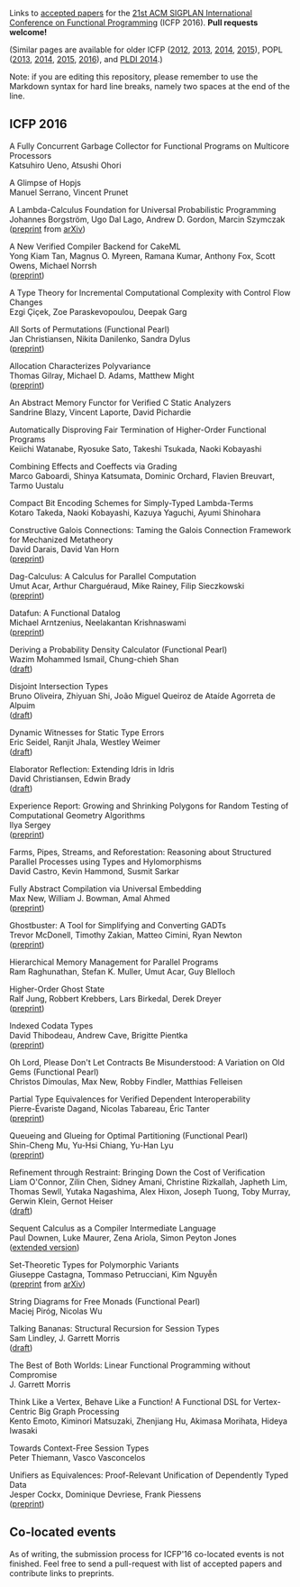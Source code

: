 Links to [accepted papers][icfp2016-accepted] for the [21st ACM SIGPLAN International Conference on Functional Programming][icfp2016-website] (ICFP 2016).  **Pull requests welcome!**

[icfp2016-website]: http://conf.researchr.org/home/icfp-2016
[icfp2016-accepted]: http://conf.researchr.org/track/icfp-2016/icfp-2016-papers#event-overview

(Similar pages are available for older ICFP
([2012][icfp12], [2013][icfp13], [2014][icfp14], [2015][icfp15]),
POPL
([2013][popl2013], [2014][popl2014], [2015][popl2015], [2016][popl2016]),
and [PLDI 2014][pldi2014-accepted].)

[popl2013]: https://github.com/23Skidoo/popl13-papers-links
[popl2014]: https://github.com/gasche/popl2014-papers
[popl2015]: https://github.com/yallop/popl2015-papers
[popl2016]: https://github.com/gasche/popl2016-papers
[icfp12]: https://github.com/technogeeky/icfp12-paper-links
[icfp13]: https://github.com/gasche/icfp2013-papers
[icfp14]: https://github.com/yallop/icfp2014-papers
[icfp15]: https://github.com/mpickering/icfp2015-papers
[haskell2014-accepted]: https://github.com/yallop/haskell2014-papers
[pldi2014-accepted]: https://github.com/yallop/pldi2014-papers

Note: if you are editing this repository, please remember to use the
Markdown syntax for hard line breaks, namely two spaces at the end of
the line.

## ICFP 2016

A Fully Concurrent Garbage Collector for Functional Programs on Multicore Processors  
Katsuhiro Ueno, Atsushi Ohori  

A Glimpse of Hopjs  
Manuel Serrano, Vincent Prunet  

A Lambda-Calculus Foundation for Universal Probabilistic Programming  
Johannes Borgström, Ugo Dal Lago, Andrew D. Gordon, Marcin Szymczak  
([preprint](http://arxiv.org/pdf/1512.08990) from [arXiv](http://arxiv.org/abs/1512.08990))  

A New Verified Compiler Backend for CakeML  
Yong Kiam Tan, Magnus O. Myreen, Ramana Kumar, Anthony Fox, Scott Owens, Michael Norrsh  
([preprint](https://kar.kent.ac.uk/55687/1/icfp16.pdf))

A Type Theory for Incremental Computational Complexity with Control Flow Changes  
Ezgi Çiçek, Zoe Paraskevopoulou, Deepak Garg  

All Sorts of Permutations (Functional Pearl)  
Jan Christiansen, Nikita Danilenko, Sandra Dylus  
([preprint](http://informatik.uni-kiel.de/~sad/icfp2016-preprint.pdf))

Allocation Characterizes Polyvariance  
Thomas Gilray, Michael D. Adams, Matthew Might  
([preprint](http://thomas.gilray.org/pdf/allocation-polyvariance.pdf))  

An Abstract Memory Functor for Verified C Static Analyzers  
Sandrine Blazy, Vincent Laporte, David Pichardie  

Automatically Disproving Fair Termination of Higher-Order Functional Programs  
Keiichi Watanabe, Ryosuke Sato, Takeshi Tsukada, Naoki Kobayashi  

Combining Effects and Coeffects via Grading  
Marco Gaboardi, Shinya Katsumata, Dominic Orchard, Flavien Breuvart, Tarmo Uustalu  

Compact Bit Encoding Schemes for Simply-Typed Lambda-Terms  
Kotaro Takeda, Naoki Kobayashi, Kazuya Yaguchi, Ayumi Shinohara  

Constructive Galois Connections: Taming the Galois Connection Framework for Mechanized Metatheory  
David Darais, David Van Horn  
([preprint](http://david.darais.com/assets/papers/constructive-galois-connections/cgc.pdf))  

Dag-Calculus: A Calculus for Parallel Computation  
Umut Acar, Arthur Charguéraud, Mike Rainey, Filip Sieczkowski  
([preprint](http://www.chargueraud.org/research/2016/dag_calculus/dag_calculus_icfp16.pdf))  

Datafun: A Functional Datalog  
Michael Arntzenius, Neelakantan Krishnaswami  
([preprint](http://www.cs.bham.ac.uk/~krishnan/datafun.pdf))  

Deriving a Probability Density Calculator (Functional Pearl)  
Wazim Mohammed Ismail, Chung-chieh Shan  
([draft](http://homes.soic.indiana.edu/ccshan/rational/pearl.pdf))

Disjoint Intersection Types  
Bruno Oliveira, Zhiyuan Shi, João Miguel Queiroz de Ataíde Agorreta de Alpuim  
([draft](http://i.cs.hku.hk/~bruno/papers/icfp2016.pdf))

Dynamic Witnesses for Static Type Errors  
Eric Seidel, Ranjit Jhala, Westley Weimer  
([draft](http://eric.seidel.io/pub/nanomaly-icfp16.pdf))

Elaborator Reflection: Extending Idris in Idris  
David Christiansen, Edwin Brady  
([draft](http://davidchristiansen.dk/drafts/elab-reflection-draft.pdf))

Experience Report: Growing and Shrinking Polygons for Random Testing of Computational Geometry Algorithms  
Ilya Sergey  
([preprint](http://ilyasergey.net/papers/polygons-draft.pdf))

Farms, Pipes, Streams, and Reforestation: Reasoning about Structured Parallel Processes using Types and Hylomorphisms  
David Castro, Kevin Hammond, Susmit Sarkar  

Fully Abstract Compilation via Universal Embedding  
Max New, William J. Bowman, Amal Ahmed  
([preprint](https://www.williamjbowman.com/resources/fabcc-paper.pdf))

Ghostbuster: A Tool for Simplifying and Converting GADTs  
Trevor McDonell, Timothy Zakian, Matteo Cimini, Ryan Newton  
([preprint](http://www.cs.ox.ac.uk/people/timothy.zakian/ghostbuster.pdf))  

Hierarchical Memory Management for Parallel Programs  
Ram Raghunathan, Stefan K. Muller, Umut Acar, Guy Blelloch  

Higher-Order Ghost State  
Ralf Jung, Robbert Krebbers, Lars Birkedal, Derek Dreyer  
([preprint](http://plv.mpi-sws.org/iris/hogs.pdf))  

Indexed Codata Types  
David Thibodeau, Andrew Cave, Brigitte Pientka  
([preprint](http://www.cs.mcgill.ca/~bpientka/papers/indexed_codata.pdf))  

Oh Lord, Please Don't Let Contracts Be Misunderstood: A Variation on Old Gems (Functional Pearl)  
Christos Dimoulas, Max New, Robby Findler, Matthias Felleisen  

Partial Type Equivalences for Verified Dependent Interoperability  
Pierre-Évariste Dagand, Nicolas Tabareau, Éric Tanter  
([preprint](http://pleiad.dcc.uchile.cl/papers/2016/dagandAl-icfp2016.pdf))

Queueing and Glueing for Optimal Partitioning (Functional Pearl)  
Shin-Cheng Mu, Yu-Hsi Chiang, Yu-Han Lyu  
([preprint](http://www.iis.sinica.edu.tw/~scm/pub/queueing-glueing.pdf))  

Refinement through Restraint: Bringing Down the Cost of Verification  
Liam O'Connor, Zilin Chen, Sidney Amani, Christine Rizkallah, Japheth Lim, Thomas Sewll, Yutaka Nagashima, Alex Hixon, Joseph Tuong, Toby Murray, Gerwin Klein, Gernot Heiser  
([draft](http://www.mpi-inf.mpg.de/~crizkall/Publications/cogent.pdf))

Sequent Calculus as a Compiler Intermediate Language  
Paul Downen, Luke Maurer, Zena Ariola, Simon Peyton Jones  
([extended version](http://research.microsoft.com/en-us/um/people/simonpj/papers/sequent-core/scfp_ext.pdf))  

Set-Theoretic Types for Polymorphic Variants  
Giuseppe Castagna, Tommaso Petrucciani, Kim Nguyễn  
([preprint](http://arxiv.org/pdf/1606.01106) from [arXiv](http://arxiv.org/abs/1606.01106))  

String Diagrams for Free Monads (Functional Pearl)  
Maciej Piróg, Nicolas Wu  

Talking Bananas: Structural Recursion for Session Types  
Sam Lindley, J. Garrett Morris  
([draft](http://homepages.inf.ed.ac.uk/slindley/papers/talking-bananas-draft-march2016.pdf))  

The Best of Both Worlds: Linear Functional Programming without Compromise  
J. Garrett Morris  

Think Like a Vertex, Behave Like a Function! A Functional DSL for Vertex-Centric Big Graph Processing  
Kento Emoto, Kiminori Matsuzaki, Zhenjiang Hu, Akimasa Morihata, Hideya Iwasaki  

Towards Context-Free Session Types  
Peter Thiemann, Vasco Vasconcelos  

Unifiers as Equivalences: Proof-Relevant Unification of Dependently Typed Data  
Jesper Cockx, Dominique Devriese, Frank Piessens  
([preprint](https://people.cs.kuleuven.be/~jesper.cockx/unifiers-as-equivalences/draft.pdf))  

## Co-located events

As of writing, the submission process for ICFP'16 co-located events is
not finished. Feel free to send a pull-request with list of accepted
papers and contribute links to preprints.

